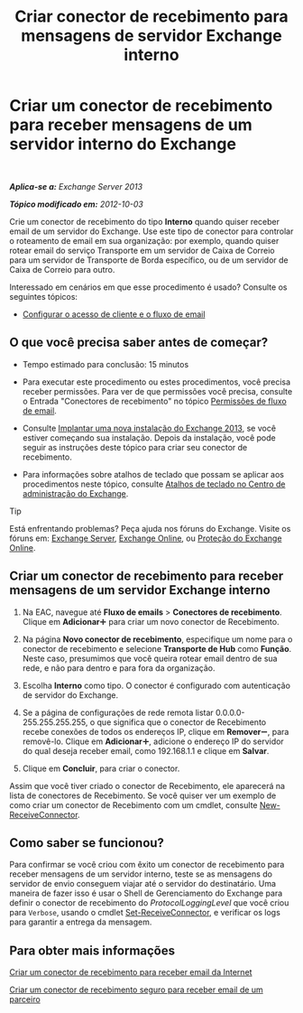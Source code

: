 ﻿---
title: 'Criar conector de recebimento para mensagens de servidor Exchange interno'
TOCTitle: Criar um conector de recebimento para receber mensagens de um servidor interno do Exchange
ms:assetid: 546cead9-7a2d-4332-a5f6-35343d56c619
ms:mtpsurl: https://technet.microsoft.com/pt-br/library/JJ657448(v=EXCHG.150)
ms:contentKeyID: 50485601
ms.date: 05/22/2018
mtps_version: v=EXCHG.150
ms.translationtype: MT
---

# Criar um conector de recebimento para receber mensagens de um servidor interno do Exchange

 

_**Aplica-se a:** Exchange Server 2013_

_**Tópico modificado em:** 2012-10-03_

Crie um conector de recebimento do tipo **Interno** quando quiser receber email de um servidor do Exchange. Use este tipo de conector para controlar o roteamento de email em sua organização: por exemplo, quando quiser rotear email do serviço Transporte em um servidor de Caixa de Correio para um servidor de Transporte de Borda específico, ou de um servidor de Caixa de Correio para outro.

Interessado em cenários em que esse procedimento é usado? Consulte os seguintes tópicos:

  - [Configurar o acesso de cliente e o fluxo de email](configure-mail-flow-and-client-access-exchange-2013-help.md)

## O que você precisa saber antes de começar?

  - Tempo estimado para conclusão: 15 minutos

  - Para executar este procedimento ou estes procedimentos, você precisa receber permissões. Para ver de que permissões você precisa, consulte o Entrada "Conectores de recebimento" no tópico [Permissões de fluxo de email](mail-flow-permissions-exchange-2013-help.md).

  - Consulte [Implantar uma nova instalação do Exchange 2013](deploy-a-new-installation-of-exchange-2013-exchange-2013-help.md), se você estiver começando sua instalação. Depois da instalação, você pode seguir as instruções deste tópico para criar seu conector de recebimento.

  - Para informações sobre atalhos de teclado que possam se aplicar aos procedimentos neste tópico, consulte [Atalhos de teclado no Centro de administração do Exchange](keyboard-shortcuts-in-the-exchange-admin-center-exchange-online-protection-help.md).


> [!TIP]
> Está enfrentando problemas? Peça ajuda nos fóruns do Exchange. Visite os fóruns em: <A href="https://go.microsoft.com/fwlink/p/?linkid=60612">Exchange Server</A>, <A href="https://go.microsoft.com/fwlink/p/?linkid=267542">Exchange Online</A>, ou <A href="https://go.microsoft.com/fwlink/p/?linkid=285351">Proteção do Exchange Online</A>.



## Criar um conector de recebimento para receber mensagens de um servidor Exchange interno

1.  Na EAC, navegue até **Fluxo de emails** \> **Conectores de recebimento**. Clique em **Adicionar**![Ícone Adicionar](images/JJ218640.c1e75329-d6d7-4073-a27d-498590bbb558(EXCHG.150).gif "Ícone Adicionar") para criar um novo conector de Recebimento.

2.  Na página **Novo conector de recebimento**, especifique um nome para o conector de recebimento e selecione **Transporte de Hub** como **Função**. Neste caso, presumimos que você queira rotear email dentro de sua rede, e não para dentro e para fora da organização.

3.  Escolha **Interno** como tipo. O conector é configurado com autenticação de servidor do Exchange.

4.  Se a página de configurações de rede remota listar 0.0.0.0-255.255.255.255, o que significa que o conector de Recebimento recebe conexões de todos os endereços IP, clique em **Remover**![ícone Remover](images/JJ657492.479b6ced-8d64-4277-a725-f17fea202b28(EXCHG.150).gif "ícone Remover"), para removê-lo. Clique em **Adicionar**![Ícone Adicionar](images/JJ218640.c1e75329-d6d7-4073-a27d-498590bbb558(EXCHG.150).gif "Ícone Adicionar"), adicione o endereço IP do servidor do qual deseja receber email, como 192.168.1.1 e clique em **Salvar**.

5.  Clique em **Concluir**, para criar o conector.

Assim que você tiver criado o conector de Recebimento, ele aparecerá na lista de conectores de Recebimento. Se você quiser ver um exemplo de como criar um conector de Recebimento com um cmdlet, consulte [New-ReceiveConnector](https://technet.microsoft.com/pt-br/library/bb125139\(v=exchg.150\)).

## Como saber se funcionou?

Para confirmar se você criou com êxito um conector de recebimento para receber mensagens de um servidor interno, teste se as mensagens do servidor de envio conseguem viajar até o servidor do destinatário. Uma maneira de fazer isso é usar o Shell de Gerenciamento do Exchange para definir o conector de recebimento do *ProtocolLoggingLevel* que você criou para `Verbose`, usando o cmdlet [Set-ReceiveConnector](https://technet.microsoft.com/pt-br/library/bb125140\(v=exchg.150\)), e verificar os logs para garantir a entrega da mensagem.

## Para obter mais informações

[Criar um conector de recebimento para receber email da Internet](create-a-receive-connector-to-receive-email-from-the-internet-exchange-2013-help.md)

[Criar um conector de recebimento seguro para receber email de um parceiro](create-a-secure-receive-connector-to-receive-email-from-a-partner-exchange-2013-help.md)


